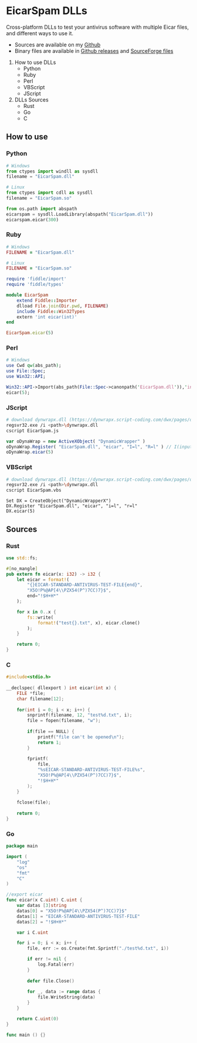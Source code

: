 # EicarSpam DLLs

Cross-platform DLLs to test your antivirus software with multiple Eicar files, and different ways to use it.

 - Sources are available on my [Github](https://github.com/mauricelambert/EicarSpam/tree/main/DLL)
 - Binary files are available in [Github releases](https://github.com/mauricelambert/EicarSpam/releases/latest/) and [SourceForge files](https://sourceforge.net/projects/eicarspam/files/DLLs/)

1) How to use DLLs
    - Python
    - Ruby
    - Perl
    - VBScript
    - JScript
2) DLLs Sources
    - Rust
    - Go
    - C

## How to use

### Python

```python
# Windows
from ctypes import windll as sysdll
filename = "EicarSpam.dll"

# Linux
from ctypes import cdll as sysdll
filename = "EicarSpam.so"

from os.path import abspath
eicarspam = sysdll.LoadLibrary(abspath("EicarSpam.dll"))
eicarspam.eicar(300)
```

### Ruby

```rb
# Windows
FILENAME = "EicarSpam.dll"

# Linux
FILENAME = "EicarSpam.so"

require 'fiddle/import'
require 'fiddle/types'

module EicarSpam
    extend Fiddle::Importer
    dlload File.join(Dir.pwd, FILENAME)
    include Fiddle::Win32Types
    extern 'int eicar(int)'
end

EicarSpam.eicar(5)
```

### Perl

```perl
# Windows
use Cwd qw(abs_path);
use File::Spec;
use Win32::API;

Win32::API->Import(abs_path(File::Spec->canonpath('EicarSpam.dll')),'int eicar(int x)');
eicar(5);
```

### JScript

```bash
# download dynwrapx.dll (https://dynwrapx.script-coding.com/dwx/pages/download.php?ver=2.2.0.0&lang=en)
regsvr32.exe /i <path>\dynwrapx.dll
cscript EicarSpam.js
```

```js
var oDynaWrap = new ActiveXObject( "DynamicWrapper" )
oDynaWrap.Register( "EicarSpam.dll", "eicar", "I=l", "R=l" ) // I(input)=l(int), R(return)=l(int)
oDynaWrap.eicar(5)
```

### VBScript

```bash
# download dynwrapx.dll (https://dynwrapx.script-coding.com/dwx/pages/download.php?ver=2.2.0.0&lang=en)
regsvr32.exe /i <path>\dynwrapx.dll
cscript EicarSpam.vbs
```

```vbs
Set DX = CreateObject("DynamicWrapperX")
DX.Register "EicarSpam.dll", "eicar", "i=l", "r=l"
DX.eicar(5)
```

## Sources

### Rust

```rs
use std::fs;

#[no_mangle]
pub extern fn eicar(x: i32) -> i32 {
    let eicar = format!(
        "{}EICAR-STANDARD-ANTIVIRUS-TEST-FILE{end}",
        "X5O!P%@AP[4\\PZX54(P^)7CC)7}$",
        end="!$H+H*"
    );

    for x in 0..x {
        fs::write(
            format!("test{}.txt", x), eicar.clone()
        );
    }

    return 0;
}
```

### C

```c
#include<stdio.h>
 
__declspec( dllexport ) int eicar(int x) {
    FILE *file;
    char filename[12];
 
    for(int i = 0; i < x; i++) {
        snprintf(filename, 12, "test%d.txt", i);
        file = fopen(filename, "w");
     
        if(file == NULL) {
            printf("file can't be opened\n");
            return 1;
        }
 
        fprintf(
            file,
            "%sEICAR-STANDARD-ANTIVIRUS-TEST-FILE%s",
            "X5O!P%@AP[4\\PZX54(P^)7CC)7}$",
            "!$H+H*"
        );
    }
 
    fclose(file);
 
    return 0;
}
```

### Go

```go
package main

import (
    "log"
    "os"
    "fmt"
    "C"
)

//export eicar
func eicar(x C.uint) C.uint {
    var datas [3]string
    datas[0] = "X5O!P%@AP[4\\PZX54(P^)7CC)7}$"
    datas[1] = "EICAR-STANDARD-ANTIVIRUS-TEST-FILE"
    datas[2] = "!$H+H*"

    var i C.uint

    for i = 0; i < x; i++ {
        file, err := os.Create(fmt.Sprintf("./test%d.txt", i))

        if err != nil {
            log.Fatal(err)
        }
        
        defer file.Close()
        
        for _, data := range datas {
            file.WriteString(data)
        }
    }

    return C.uint(0)
}

func main () {}
```